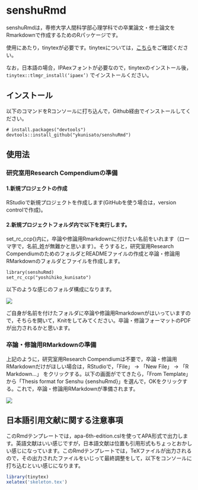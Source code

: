 
<!-- README.md is generated from README.Rmd. Please edit that file -->

# senshuRmd

<!-- badges: start -->

<!-- badges: end -->

senshuRmdは，専修大学人間科学部心理学科での卒業論文・修士論文をRmarkdownで作成するためのRパッケージです。

使用にあたり，tinytexが必要です。tinytexについては，[こちら](https://yihui.org/tinytex/)をご確認ください。

なお，日本語の場合，IPAexフォントが必要なので，tinytexのインストール後，`tinytex::tlmgr_install(‘ipaex’)`
でインストールください。

## インストール

以下のコマンドをRコンソールに打ち込んで，Github経由でインストールしてください。

    # install.packages("devtools")
    devtools::install_github("ykunisato/senshuRmd")

## 使用法

### 研究室用Research Compendiumの準備

#### 1.新規プロジェクトの作成

RStudioで新規プロジェクトを作成します(GitHubを使う場合は，version
controlで作成)。

#### 2.新規プロジェクトフォルダ内で以下を実行します。

set\_rc\_ccp()内に，卒論や修論用Rmarkdownに付けたい名前をいれます（ローマ字で，名前\_姓が無難かと思います）。そうすると，研究室用Research
CompendiumのためのフォルダとREADMEファイルの作成と卒論・修論用RMarkdownのフォルダとファイルを作成します。

    library(senshuRmd)
    set_rc_ccp("yoshihiko_kunisato")

以下のような感じのフォルダ構成になります。

![](https://ykunisato.github.io/senshuRmd/fig1.png)

ご自身が名前を付けたフォルダに卒論や修論用Rmarkdownがはいっていますので，そちらを開いて，Knitをしてみてください。卒論・修論フォーマットのPDFが出力されるかと思います。

### 卒論・修論用RMarkdownの準備

上記のように，研究室用Research
Compendiumは不要で，卒論・修論用RMarkdownだけがほしい場合は，RStudioで，「File」
-\> 「New File」 -\> 「R Markdown…」 をクリックする。以下の画面がでてきたら，「From
Template」から「Thesis format for Senshu
{senshuRmd}」を選んで，OKをクリックする。これで，卒論・修論用RMarkdownが準備されます。

![](https://ykunisato.github.io/senshuRmd//fig2.png)

## 日本語引用文献に関する注意事項

このRmdテンプレートでは，apa-6th-edition.cslを使ってAPA形式で出力します。英語文献はいい感じですが，日本語文献は位置も引用形式もちょっとおかしい感じになっています。このRmdテンプレートでは，TeXファイルが出力されるので，その出力されたファイルをいじって最終調整をして，以下をコンソールに打ち込むといい感じになります。

``` r
library(tinytex)
xelatex('skeleton.tex')
```
